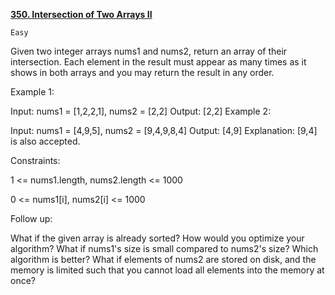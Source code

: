 [**350. Intersection of Two Arrays II**](https://leetcode.com/problems/intersection-of-two-arrays-ii)
    
    Easy

Given two integer arrays nums1 and nums2, return an array of their intersection. Each element in the result must appear as many times as it shows in both arrays and you may return the result in any order.



Example 1:

Input: nums1 = [1,2,2,1], nums2 = [2,2]
Output: [2,2]
Example 2:

Input: nums1 = [4,9,5], nums2 = [9,4,9,8,4]
Output: [4,9]
Explanation: [9,4] is also accepted.


Constraints:

1 <= nums1.length, nums2.length <= 1000

0 <= nums1[i], nums2[i] <= 1000


Follow up:

What if the given array is already sorted? How would you optimize your algorithm?
What if nums1's size is small compared to nums2's size? Which algorithm is better?
What if elements of nums2 are stored on disk, and the memory is limited such that you cannot load all elements into the memory at once?